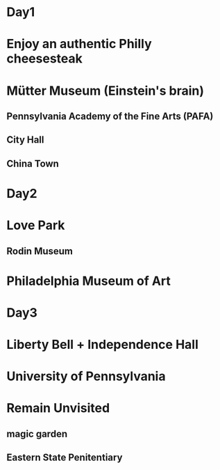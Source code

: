 # Day1

# Enjoy an authentic Philly cheesesteak
# Mütter Museum (Einstein's brain)

## Pennsylvania Academy of the Fine Arts (PAFA)

## City Hall
## China Town 

# Day2

# Love Park

## Rodin Museum
# Philadelphia Museum of Art


# Day3

# Liberty Bell + Independence Hall

# University of Pennsylvania


# Remain Unvisited
## magic garden

## Eastern State Penitentiary